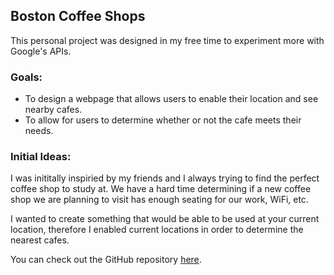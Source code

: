## Boston Coffee Shops

This personal project was designed in my free time to experiment more with Google's APIs.

### Goals:

- To design a webpage that allows users to enable their location and see nearby cafes.
- To allow for users to determine whether or not the cafe meets their needs.

### Initial Ideas:

I was inititally inspiried by my friends and I always trying to find the perfect coffee shop to study at. We have a hard time determining if a new coffee shop we are planning to visit has enough seating for our work, WiFi, etc.

I wanted to create something that would be able to be used at your current location, therefore I enabled current locations in order to determine the nearest cafes.

You can check out the GitHub repository [here](https://github.com/carolinetpham/boston-coffee-shops).
